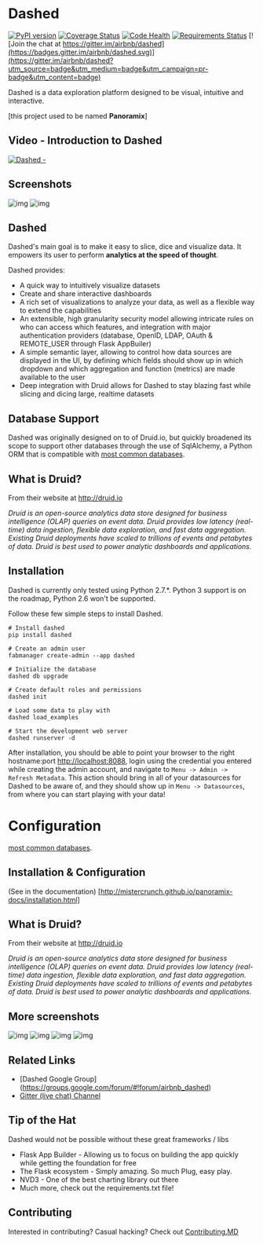 Dashed
=========

[![PyPI version](https://badge.fury.io/py/dashed.svg)](https://badge.fury.io/py/dashed)
[![Coverage Status](https://coveralls.io/repos/airbnb/dashed/badge.svg?branch=master&service=github)](https://coveralls.io/github/airbnb/dashed?branch=master)
[![Code Health](https://landscape.io/github/airbnb/dashed/master/landscape.svg?style=flat)](https://landscape.io/github/airbnb/dashed/master)
[![Requirements Status](https://requires.io/github/airbnb/dashed/requirements.svg?branch=master)](https://requires.io/github/airbnb/dashed/requirements/?branch=master)
[![Join the chat at https://gitter.im/airbnb/dashed](https://badges.gitter.im/airbnb/dashed.svg)](https://gitter.im/airbnb/dashed?utm_source=badge&utm_medium=badge&utm_campaign=pr-badge&utm_content=badge)

Dashed is a data exploration platform designed to be visual, intuitive
and interactive.

[this project used to be named **Panoramix**]


Video - Introduction to Dashed
---------------------------------
[![Dashed - ](http://img.youtube.com/vi/3Txm_nj_R7M/0.jpg)](http://www.youtube.com/watch?v=3Txm_nj_R7M)

Screenshots
------------
![img](http://i.imgur.com/bi09J9X.png)
![img](http://i.imgur.com/aOaH0ty.png)

Dashed
---------
Dashed's main goal is to make it easy to slice, dice and visualize data.
It empowers its user to perform **analytics at the speed of thought**.

Dashed provides:
* A quick way to intuitively visualize datasets
* Create and share interactive dashboards
* A rich set of visualizations to analyze your data, as well as a flexible
    way to extend the capabilities
* An extensible, high granularity security model allowing intricate rules
    on who can access which features, and integration with major
    authentication providers (database, OpenID, LDAP, OAuth & REMOTE_USER
    through Flask AppBuiler)
* A simple semantic layer, allowing to control how data sources are
    displayed in the UI,
    by defining which fields should show up in which dropdown and which
    aggregation and function (metrics) are made available to the user
* Deep integration with Druid allows for Dashed to stay blazing fast while
    slicing and dicing large, realtime datasets


Database Support
----------------

Dashed was originally designed on to of Druid.io, but quickly broadened
its scope to support other databases through the use of SqlAlchemy, a Python
ORM that is compatible with
[most common databases](http://docs.sqlalchemy.org/en/rel_1_0/core/engines.html).


What is Druid?
-------------
From their website at http://druid.io

*Druid is an open-source analytics data store designed for
business intelligence (OLAP) queries on event data. Druid provides low
latency (real-time) data ingestion, flexible data exploration,
and fast data aggregation. Existing Druid deployments have scaled to
trillions of events and petabytes of data. Druid is best used to
power analytic dashboards and applications.*


Installation
------------

Dashed is currently only tested using Python 2.7.*. Python 3 support is
on the roadmap, Python 2.6 won't be supported.

Follow these few simple steps to install Dashed.

```
# Install dashed
pip install dashed

# Create an admin user
fabmanager create-admin --app dashed

# Initialize the database
dashed db upgrade

# Create default roles and permissions
dashed init

# Load some data to play with
dashed load_examples

# Start the development web server
dashed runserver -d
```

After installation, you should be able to point your browser to the right
hostname:port [http://localhost:8088](http://localhost:8088), login using
the credential you entered while creating the admin account, and navigate to
`Menu -> Admin -> Refresh Metadata`. This action should bring in all of 
your datasources for Dashed to be aware of, and they should show up in
`Menu -> Datasources`, from where you can start playing with your data!

Configuration
=======
[most common databases](http://docs.sqlalchemy.org/en/rel_1_0/core/engines.html).


Installation & Configuration
----------------------------

(See in the documentation)
[http://mistercrunch.github.io/panoramix-docs/installation.html]


What is Druid?
-------------
From their website at http://druid.io

*Druid is an open-source analytics data store designed for
business intelligence (OLAP) queries on event data. Druid provides low
latency (real-time) data ingestion, flexible data exploration,
and fast data aggregation. Existing Druid deployments have scaled to
trillions of events and petabytes of data. Druid is best used to
power analytic dashboards and applications.*


More screenshots
----------------

![img](http://i.imgur.com/Rt6gNQ9.png)
![img](http://i.imgur.com/t7VOtqQ.png)
![img](http://i.imgur.com/PaiFQnH.png)
![img](http://i.imgur.com/CdcGHuC.png)

Related Links
-------------
* [Dashed Google Group] (https://groups.google.com/forum/#!forum/airbnb_dashed)
* [Gitter (live chat) Channel](https://gitter.im/airbnb/dashed)


Tip of the Hat
--------------

Dashed would not be possible without these great frameworks / libs

* Flask App Builder - Allowing us to focus on building the app quickly while
getting the foundation for free
* The Flask ecosystem - Simply amazing. So much Plug, easy play.
* NVD3 - One of the best charting library out there
* Much more, check out the requirements.txt file!


Contributing
------------

Interested in contributing? Casual hacking? Check out  [Contributing.MD](https://github.com/airbnb/dashed/blob/master/CONTRIBUTING.md)
